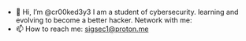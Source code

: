- 👋 Hi, I’m @cr00ked3y3
I am a student of cybersecurity. learning and evolving to become a better hacker.
Network with me:
- 📫 How to reach me: sigsec1@proton.me

<!---
sgilbert79/sgilbert79 is a ✨ special ✨ repository because its `README.md` (this file) appears on your GitHub profile.
You can click the Preview link to take a look at your changes.
--->

